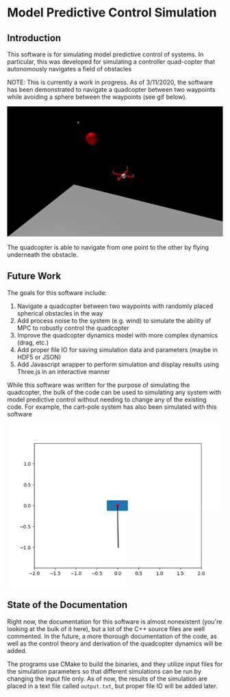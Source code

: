 # Model Predictive Control Simulation

## Introduction

This software is for simulating model predictive control of systems. In particular, this was developed for simulating a controller quad-copter that autonomously navigates a field of obstacles

NOTE: This is currently a work in progress. As of 3/11/2020, the software has been demonstrated to navigate a quadcopter between two waypoints while avoiding a sphere between the waypoints (see gif below).

![](quadcopter/quadcopter-obstacle-1.gif)

The quadcopter is able to navigate from one point to the other by flying underneath the obstacle.

## Future Work

The goals for this software include:

1. Navigate a quadcopter between two waypoints with randomly placed spherical obstacles in the way
2. Add process noise to the system (e.g. wind) to simulate the ability of MPC to robustly control the quadcopter
3. Improve the quadcopter dynamics model with more complex dynamics (drag, etc.)
4. Add proper file IO for saving simulation data and parameters (maybe in HDF5 or JSON)
5. Add Javascript wrapper to perform simulation and display results using Three.js in an interactive manner

While this software was written for the purpose of simulating the quadcopter, the bulk of the code can be used to simulating any system with model predictive control without needing to change any of the existing code. For example, the cart-pole system has also been simulated with this software

![](cart_pole/cart-pole.gif)

## State of the Documentation

Right now, the documentation for this software is almost nonexistent (you're looking at the bulk of it here), but a lot of the C++ source files are well commented. In the future, a more thorough documentation of the code, as well as the control theory and derivation of the quadcopter dynamics will be added.

The programs use CMake to build the binaries, and they utilize input files for the simulation parameters so that different simulations can be run by changing the input file only. As of now, the results of the simulation are placed in a text file called `output.txt`, but proper file IO will be added later.
